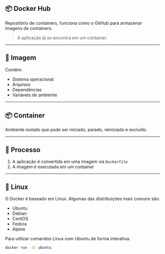 ## 📦 Docker Hub

Repositório de containers, funciona como o GitHub para armazenar imagens de containers.

> A aplicação já se encontra em um container.

---

## 🧱 Imagem

Contém:
- Sistema operacional
- Arquivos
- Dependências
- Variáveis de ambiente

---

## 📦 Container

Ambiente isolado que pode ser iniciado, parado, reiniciado e excluído.

---

## 🔁 Processo

1. A aplicação é convertida em uma imagem via `Dockerfile`
2. A imagem é executada em um container

---

## 🐧 Linux

O Docker é baseado em Linux. Algumas das distribuições mais comuns são:
- Ubuntu
- Debian
- CentOS
- Fedora
- Alpine

Para utilizar comandos Linux com Ubuntu de forma interativa:
```bash
docker run -it ubuntu
```
